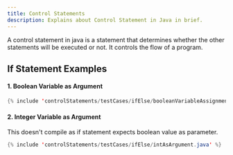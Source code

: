 ```yaml
---
title: Control Statements
description: Explains about Control Statement in Java in brief.
---
```


A control statement in java is a statement that determines whether the other statements will be executed or not. It controls the flow of a program.


## If Statement Examples

#### 1. Boolean Variable as Argument
```java
{% include 'controlStatements/testCases/ifElse/booleanVariableAssignmentAsArgument01.java' %}
```
#### 2. Integer Variable as Argument  
This doesn't compile as if statement expects boolean value as parameter.
```java
{% include 'controlStatements/testCases/ifElse/intAsArgument.java' %}
```
